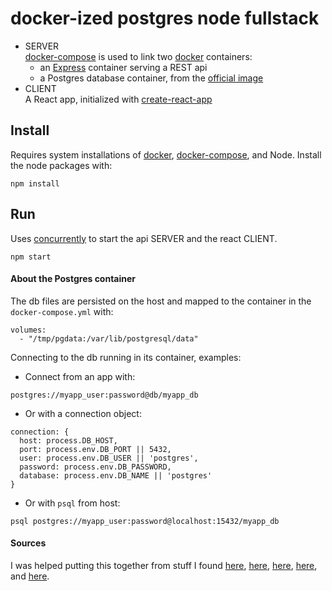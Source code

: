 # docker-ized postgres node fullstack

- SERVER  
[docker-compose] is used to link two [docker] containers:
  - an [Express] container serving a REST api
  - a Postgres database container, from the [official image](https://hub.docker.com/_/postgres/) 
- CLIENT  
A React app, initialized with [create-react-app]

## Install
Requires system installations of [docker], [docker-compose], and Node. 
Install the node packages with: 
```
npm install
```

## Run
Uses [concurrently] to start the api SERVER and the react CLIENT. 
```
npm start
```

#### About the Postgres container
The db files are persisted on the host and mapped to the container 
in the `docker-compose.yml` with:
```
volumes:
  - "/tmp/pgdata:/var/lib/postgresql/data"

```


Connecting to the db running in its container, examples:  
  - Connect from an app with: 
```
postgres://myapp_user:password@db/myapp_db
```
  - Or with a connection object: 
```
connection: {
  host: process.DB_HOST,
  port: process.env.DB_PORT || 5432,
  user: process.env.DB_USER || 'postgres',
  password: process.env.DB_PASSWORD,
  database: process.env.DB_NAME || 'postgres'
}
```
  - Or with `psql` from host:  
```
psql postgres://myapp_user:password@localhost:15432/myapp_db
```


#### Sources
I was helped putting this together from stuff I found 
[here](https://docs.docker.com/engine/examples/postgresql_service/), 
[here](https://medium.com/@beld_pro/quick-tip-creating-a-postgresql-container-with-default-user-and-password-8bb2adb82342), 
[here](https://medium.freecodecamp.org/how-to-make-create-react-app-work-with-a-node-backend-api-7c5c48acb1b0), 
[here](http://tleyden.github.io/blog/2017/06/14/running-postgresql-in-docker/), 
and [here](https://stackoverflow.com/questions/48751074/setting-up-docker-with-knex-js-and-postgresql).



[Express]: http://expressjs.com
[create-react-app]: https://github.com/facebook/create-react-app
[concurrently]: https://www.npmjs.com/package/concurrently
[docker-compose]: https://github.com/docker/compose
[docker]: https://www.docker.com/what-docker
